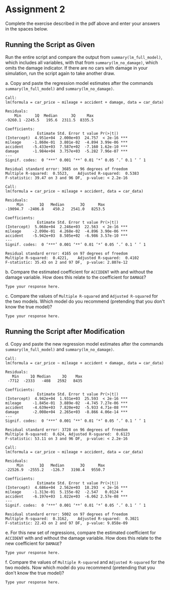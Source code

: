 # Assignment 2

Complete the exercise described in the pdf above and enter your answers in 
the spaces below.

## Running the Script as Given

Run the entire script and compare 
the output from ```summary(lm_full_model)```, 
which includes all variables, 
with that from ```summary(lm_no_damage)```, 
which omits the damage indicator. 
If there are no cars with damage in your simulation, 
run the script again to take another draw.


a. Copy and paste the regression model estimates after the commands
```summary(lm_full_model)``` and ```summary(lm_no_damage)```. 

```
Call:
lm(formula = car_price ~ mileage + accident + damage, data = car_data)

Residuals:
    Min      1Q  Median      3Q     Max 
-9260.1 -2245.5   195.6  2311.5  8335.5 

Coefficients:
              Estimate Std. Error t value Pr(>|t|)    
(Intercept)  4.951e+04  2.000e+03  24.757  < 2e-16 ***
mileage     -1.860e-01  3.801e-02  -4.894 3.99e-06 ***
accident    -5.433e+03  7.587e+02  -7.160 1.62e-10 ***
damage      -1.984e+04  3.757e+03  -5.282 7.96e-07 ***
---
Signif. codes:  0 ‘***’ 0.001 ‘**’ 0.01 ‘*’ 0.05 ‘.’ 0.1 ‘ ’ 1

Residual standard error: 3685 on 96 degrees of freedom
Multiple R-squared:  0.5523,	Adjusted R-squared:  0.5383 
F-statistic: 39.47 on 3 and 96 DF,  p-value: < 2.2e-16

Call:
lm(formula = car_price ~ mileage + accident, data = car_data)

Residuals:
     Min       1Q   Median       3Q      Max 
-19094.7  -2406.8    450.2   2541.0   8253.5 

Coefficients:
              Estimate Std. Error t value Pr(>|t|)    
(Intercept)  5.068e+04  2.246e+03  22.563  < 2e-16 ***
mileage     -2.090e-01  4.268e-02  -4.896 3.90e-06 ***
accident    -5.942e+03  8.505e+02  -6.986 3.57e-10 ***
---
Signif. codes:  0 ‘***’ 0.001 ‘**’ 0.01 ‘*’ 0.05 ‘.’ 0.1 ‘ ’ 1

Residual standard error: 4165 on 97 degrees of freedom
Multiple R-squared:  0.4221,	Adjusted R-squared:  0.4102 
F-statistic: 35.43 on 2 and 97 DF,  p-value: 2.807e-12
```


b. Compare the estimated coefficient for ```ACCIDENT``` 
with and without the damage variable. 
How does this relate to the coefficient for ```DAMAGE```?

```
Type your response here.
```


c. Compare the values of 
```Multiple R-squared``` and ```Adjusted R-squared``` for the two models. 
Which model do you recommend (pretending that you don't know the true model)? 

```
Type your response here.
```




## Running the Script after Modification


d. Copy and paste the new regression model estimates after the commands
```summary(lm_full_model)``` and ```summary(lm_no_damage)```. 

```
Call:
lm(formula = car_price ~ mileage + accident + damage, data = car_data)

Residuals:
   Min     1Q Median     3Q    Max 
 -7712  -2333   -408   2592   8435 

Coefficients:
              Estimate Std. Error t value Pr(>|t|)    
(Intercept)  4.942e+04  1.931e+03  25.593  < 2e-16 ***
mileage     -1.845e-01  3.889e-02  -4.745 7.27e-06 ***
accident    -4.639e+03  7.820e+02  -5.933 4.71e-08 ***
damage      -2.008e+04  2.265e+03  -8.866 4.06e-14 ***
---
Signif. codes:  0 ‘***’ 0.001 ‘**’ 0.01 ‘*’ 0.05 ‘.’ 0.1 ‘ ’ 1

Residual standard error: 3728 on 96 degrees of freedom
Multiple R-squared:  0.624,	Adjusted R-squared:  0.6123 
F-statistic: 53.11 on 3 and 96 DF,  p-value: < 2.2e-16

Call:
lm(formula = car_price ~ mileage + accident, data = car_data)

Residuals:
     Min       1Q   Median       3Q      Max 
-22526.9  -2555.2   -126.7   3198.4   9550.7 

Coefficients:
              Estimate Std. Error t value Pr(>|t|)    
(Intercept)  4.686e+04  2.562e+03  18.293  < 2e-16 ***
mileage     -1.313e-01  5.155e-02  -2.547   0.0124 *  
accident    -6.197e+03  1.022e+03  -6.062 2.57e-08 ***
---
Signif. codes:  0 ‘***’ 0.001 ‘**’ 0.01 ‘*’ 0.05 ‘.’ 0.1 ‘ ’ 1

Residual standard error: 5002 on 97 degrees of freedom
Multiple R-squared:  0.3162,	Adjusted R-squared:  0.3021 
F-statistic: 22.43 on 2 and 97 DF,  p-value: 9.858e-09

```


e. For this new set of regressions, compare the estimated coefficient 
for ```ACCIDENT``` with and without the damage variable. 
How does this relate to the new coefficient for ```DAMAGE```?

```
Type your response here.
```


f. Compare the values of 
```Multiple R-squared``` and ```Adjusted R-squared``` for the two models. 
Now which model do you recommend (pretending that you don't know the true model)? 

```
Type your response here.
```

